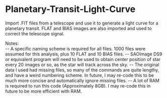 # Planetary-Transit-Light-Curve
Import .FIT files from a telescope and use it to generate a light curve for a planetary transit. FLAT and BIAS images are also imported and used to correct the telescope signal.

Notes:\
-- A specific naming scheme is required for all files. 1000 files were assumed for this analysis, plus 10 FLAT and 10 BIAS files.
-- SAOImage DS9 or equivalent program will need to be used to obtain center position of star every 20 images or so, as the star will track across the sky. 
-- The original data I used had missing files, so many of the commands are quite lengthy, and have a weird numbering scheme. In future, I may re-code this to be much more concise and automatically ignore missing files. 
-- A lot of RAM is required to run this code (Approximately 8GB). I may re-code this in future to be more efficient with RAM. 
